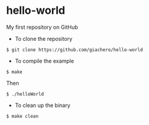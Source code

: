# hello-world
My first repository on GitHub

* To clone the repository

```
$ git clone https://github.com/giachero/hello-world 
```



* To compile the example

```
$ make 
```

Then

```
$ ./helloWorld 
```


* To clean up the binary

```
$ make clean
```
